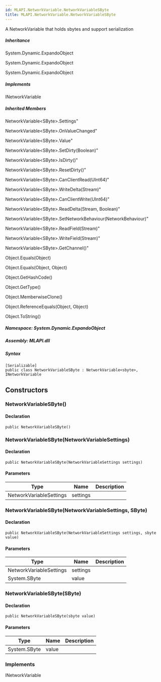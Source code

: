 ```yaml
---  
id: MLAPI.NetworkVariable.NetworkVariableSByte  
title: MLAPI.NetworkVariable.NetworkVariableSByte  
---
```


<div class="markdown level0 summary">

A NetworkVariable that holds sbytes and support serialization

</div>

<div class="markdown level0 conceptual">

</div>

<div class="inheritance">

##### Inheritance

<div class="level0">

System.Dynamic.ExpandoObject

</div>

<div class="level1">

System.Dynamic.ExpandoObject

</div>

<div class="level2">

System.Dynamic.ExpandoObject

</div>

</div>

<div classs="implements">

##### Implements

<div>

INetworkVariable

</div>

</div>

<div class="inheritedMembers">

##### Inherited Members

<div>

NetworkVariable&lt;SByte&gt;.Settings"

</div>

<div>

NetworkVariable&lt;SByte&gt;.OnValueChanged"

</div>

<div>

NetworkVariable&lt;SByte&gt;.Value"

</div>

<div>

NetworkVariable&lt;SByte&gt;.SetDirty(Boolean)"

</div>

<div>

NetworkVariable&lt;SByte&gt;.IsDirty()"

</div>

<div>

NetworkVariable&lt;SByte&gt;.ResetDirty()"

</div>

<div>

NetworkVariable&lt;SByte&gt;.CanClientRead(UInt64)"

</div>

<div>

NetworkVariable&lt;SByte&gt;.WriteDelta(Stream)"

</div>

<div>

NetworkVariable&lt;SByte&gt;.CanClientWrite(UInt64)"

</div>

<div>

NetworkVariable&lt;SByte&gt;.ReadDelta(Stream, Boolean)"

</div>

<div>

NetworkVariable&lt;SByte&gt;.SetNetworkBehaviour(NetworkBehaviour)"

</div>

<div>

NetworkVariable&lt;SByte&gt;.ReadField(Stream)"

</div>

<div>

NetworkVariable&lt;SByte&gt;.WriteField(Stream)"

</div>

<div>

NetworkVariable&lt;SByte&gt;.GetChannel()"

</div>

<div>

Object.Equals(Object)

</div>

<div>

Object.Equals(Object, Object)

</div>

<div>

Object.GetHashCode()

</div>

<div>

Object.GetType()

</div>

<div>

Object.MemberwiseClone()

</div>

<div>

Object.ReferenceEquals(Object, Object)

</div>

<div>

Object.ToString()

</div>

</div>

##### **Namespace**: System.Dynamic.ExpandoObject

##### **Assembly**: MLAPI.dll

##### Syntax

    [Serializable]
    public class NetworkVariableSByte : NetworkVariable<sbyte>, INetworkVariable

## Constructors 

### NetworkVariableSByte()

<div class="markdown level1 summary">

</div>

<div class="markdown level1 conceptual">

</div>

#### Declaration

    public NetworkVariableSByte()

### NetworkVariableSByte(NetworkVariableSettings)

<div class="markdown level1 summary">

</div>

<div class="markdown level1 conceptual">

</div>

#### Declaration

    public NetworkVariableSByte(NetworkVariableSettings settings)

#### Parameters

| Type                    | Name     | Description |
|-------------------------|----------|-------------|
| NetworkVariableSettings | settings |             |

### NetworkVariableSByte(NetworkVariableSettings, SByte)

<div class="markdown level1 summary">

</div>

<div class="markdown level1 conceptual">

</div>

#### Declaration

    public NetworkVariableSByte(NetworkVariableSettings settings, sbyte value)

#### Parameters

| Type                    | Name     | Description |
|-------------------------|----------|-------------|
| NetworkVariableSettings | settings |             |
| System.SByte            | value    |             |

### NetworkVariableSByte(SByte)

<div class="markdown level1 summary">

</div>

<div class="markdown level1 conceptual">

</div>

#### Declaration

    public NetworkVariableSByte(sbyte value)

#### Parameters

| Type         | Name  | Description |
|--------------|-------|-------------|
| System.SByte | value |             |

### Implements

<div>

INetworkVariable

</div>
